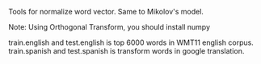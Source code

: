 Tools for normalize word vector.
Same to Mikolov's model.

Note:
	Using Orthogonal Transform, you should install numpy

train.english and test.english is top 6000 words in WMT11 english corpus.
train.spanish and test.spanish is transform words in google translation.
